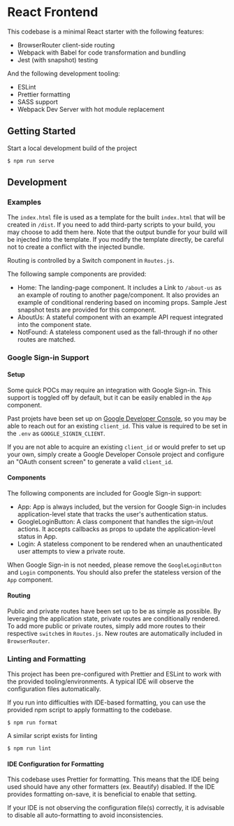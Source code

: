 # React Frontend

This codebase is a minimal React starter with the following features:

- BrowserRouter client-side routing
- Webpack with Babel for code transformation and bundling
- Jest (with snapshot) testing

And the following development tooling:

- ESLint
- Prettier formatting
- SASS support
- Webpack Dev Server with hot module replacement

## Getting Started

Start a local development build of the project

```
$ npm run serve
```

## Development

### Examples

The `index.html` file is used as a template for the built `index.html` that
will be created in `/dist`. If you need to add third-party scripts to your
build, you may choose to add them here. Note that the output bundle for your
build will be injected into the template. If you modify the template directly,
be careful not to create a conflict with the injected bundle.

Routing is controlled by a Switch component in `Routes.js`.

The following sample components are provided:

- Home: The landing-page component. It includes a Link to `/about-us` as an
  example of routing to another page/component. It also provides an example of
  conditional rendering based on incoming props. Sample Jest snapshot tests are
  provided for this component.
- AboutUs: A stateful component with an example API request integrated into the
  component state.
- NotFound: A stateless component used as the fall-through if no other routes
  are matched.

### Google Sign-in Support

#### Setup

Some quick POCs may require an integration with Google Sign-in. This support is
toggled off by default, but it can be easily enabled in the `App` component.

Past projets have been set up on [Google Developer
Console](https://console.developers.google.com/), so you may be able to reach
out for an existing `client_id`. This value is required to be set in the `.env`
as `GOOGLE_SIGNIN_CLIENT`.

If you are not able to acquire an existing `client_id` or would prefer to set
up your own, simply create a Google Developer Console project and configure an
"OAuth consent screen" to generate a valid `client_id`.

#### Components

The following components are included for Google Sign-in support:
- App: App is always included, but the version for Google Sign-in includes
  application-level state that tracks the user's authentication status.
- GoogleLoginButton: A class component that handles the sign-in/out actions. It
  accepts callbacks as props to update the application-level status in App.
- Login: A stateless component to be rendered when an unauthenticated user
  attempts to view a private route.

When Google Sign-in is not needed, please remove the `GoogleLoginButton` and
`Login` components. You should also prefer the stateless version of the `App`
component.

#### Routing

Public and private routes have been set up to be as simple as possible. By
leveraging the application state, private routes are conditionally rendered. To
add more public or private routes, simply add more routes to their respective
`switch`es in `Routes.js`. New routes are automatically included in
`BrowserRouter`.

### Linting and Formatting

This project has been pre-configured with Prettier and ESLint to work with the
provided tooling/environments. A typical IDE will observe the configuration
files automatically.

If you run into difficulties with IDE-based formatting, you can use the
provided npm script to apply formatting to the codebase.

```
$ npm run format
```

A similar script exists for linting

```
$ npm run lint
```

#### IDE Configuration for Formatting

This codebase uses Prettier for formatting. This means that the IDE being used
should have any other formatters (ex. Beautify) disabled. If the IDE provides
formatting on-save, it is beneficial to enable that setting.

If your IDE is not observing the configuration file(s) correctly, it is
advisable to disable all auto-formatting to avoid inconsistencies.
